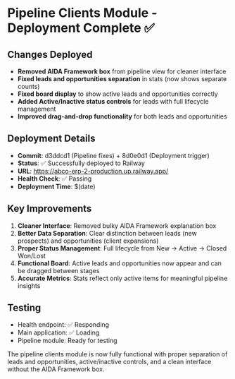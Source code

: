 # Pipeline Clients Module - Deployment Complete ✅

## Changes Deployed
- **Removed AIDA Framework box** from pipeline view for cleaner interface
- **Fixed leads and opportunities separation** in stats (now shows separate counts)
- **Fixed board display** to show active leads and opportunities correctly
- **Added Active/Inactive status controls** for leads with full lifecycle management
- **Improved drag-and-drop functionality** for both leads and opportunities

## Deployment Details
- **Commit**: d3ddcd1 (Pipeline fixes) + 8d0e0d1 (Deployment trigger)
- **Status**: ✅ Successfully deployed to Railway
- **URL**: https://abco-erp-2-production.up.railway.app/
- **Health Check**: ✅ Passing
- **Deployment Time**: $(date)

## Key Improvements
1. **Cleaner Interface**: Removed bulky AIDA Framework explanation box
2. **Better Data Separation**: Clear distinction between leads (new prospects) and opportunities (client expansions)
3. **Proper Status Management**: Full lifecycle from New → Active → Closed Won/Lost
4. **Functional Board**: Active leads and opportunities now appear and can be dragged between stages
5. **Accurate Metrics**: Stats reflect only active items for meaningful pipeline insights

## Testing
- Health endpoint: ✅ Responding
- Main application: ✅ Loading
- Pipeline module: Ready for testing

The pipeline clients module is now fully functional with proper separation of leads and opportunities, active/inactive controls, and a clean interface without the AIDA Framework box.
